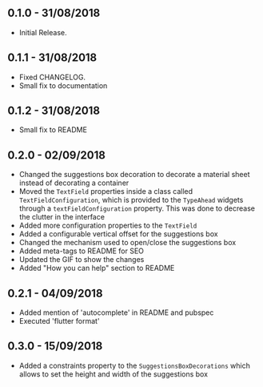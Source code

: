 ## 0.1.0 - 31/08/2018

* Initial Release.

## 0.1.1 - 31/08/2018

* Fixed CHANGELOG.
* Small fix to documentation

## 0.1.2 - 31/08/2018

* Small fix to README

## 0.2.0 - 02/09/2018

* Changed the suggestions box decoration
to decorate a material sheet instead of 
decorating a container
* Moved the `TextField` properties inside a class
called `TextFieldConfiguration`, which is provided
to the `TypeAhead` widgets through a 
`textFieldConfiguration` property. This was done to 
decrease the clutter in the interface
* Added more configuration properties to the 
`TextField`
* Added a configurable vertical offset for the 
suggestions box
* Changed the mechanism used to open/close the suggestions box
* Added meta-tags to README for SEO
* Updated the GIF to show the changes
* Added "How you can help" section to README

## 0.2.1 - 04/09/2018

* Added mention of 'autocomplete' in README and pubspec
* Executed 'flutter format'

## 0.3.0 - 15/09/2018

* Added a constraints property to the `SuggestionsBoxDecorations`
which allows to set the height and width of the suggestions box

